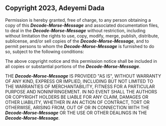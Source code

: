 ## Copyright 2023, Adeyemi Dada

Permission is hereby granted, free of charge, to any person obtaining a copy of this ***Decode-Morse-Message*** and associated documentation files, to deal in the ***Decode-Morse-Message*** without restriction, including without limitation the rights to use, copy, modify, merge, publish, distribute, sublicense, and/or sell copies of the ***Decode-Morse-Message***, and to permit persons to whom the ***Decode-Morse-Message*** is furnished to do so, subject to the following conditions:

The above copyright notice and this permission notice shall be included in all copies or substantial portions of the ***Decode-Morse-Message***.

THE ***Decode-Morse-Message*** IS PROVIDED "AS IS", WITHOUT WARRANTY OF ANY KIND, EXPRESS OR IMPLIED, INCLUDING BUT NOT LIMITED TO THE WARRANTIES OF MERCHANTABILITY, FITNESS FOR A PARTICULAR PURPOSE AND NONINFRINGEMENT. IN NO EVENT SHALL THE AUTHORS OR COPYRIGHT HOLDERS BE LIABLE FOR ANY CLAIM, DAMAGES OR OTHER LIABILITY, WHETHER IN AN ACTION OF CONTRACT, TORT OR OTHERWISE, ARISING FROM, OUT OF OR IN CONNECTION WITH THE ***Decode-Morse-Message*** OR THE USE OR OTHER DEALINGS IN THE ***Decode-Morse-Message***.
